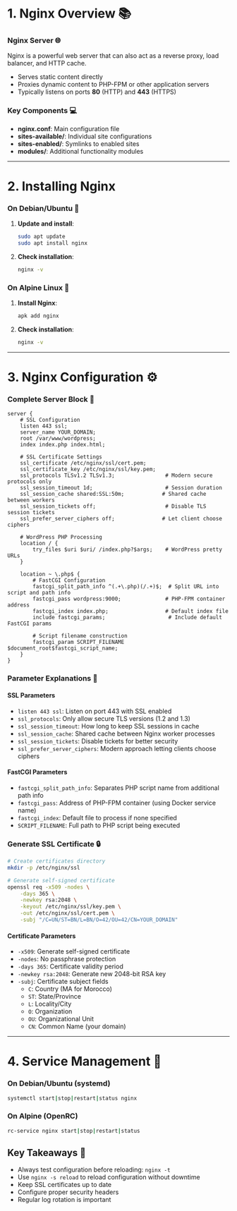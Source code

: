 # 1. Nginx Overview 📚

### **Nginx Server** 🌐
Nginx is a powerful web server that can also act as a reverse proxy, load balancer, and HTTP cache.
- Serves static content directly
- Proxies dynamic content to PHP-FPM or other application servers
- Typically listens on ports **80** (HTTP) and **443** (HTTPS)

### **Key Components** 💻
- **nginx.conf**: Main configuration file
- **sites-available/**: Individual site configurations
- **sites-enabled/**: Symlinks to enabled sites
- **modules/**: Additional functionality modules

---

# 2. Installing Nginx

### On **Debian/Ubuntu** 🐧

1. **Update and install**:
   ```bash
   sudo apt update
   sudo apt install nginx
   ```

2. **Check installation**:
   ```bash
   nginx -v
   ```

### On **Alpine Linux** 🐚

1. **Install Nginx**:
   ```bash
   apk add nginx
   ```

2. **Check installation**:
   ```bash
   nginx -v
   ```

---

# 3. Nginx Configuration ⚙️

### **Complete Server Block** 🔧

```nginx
server {
    # SSL Configuration
    listen 443 ssl;
    server_name YOUR_DOMAIN;
    root /var/www/wordpress;
    index index.php index.html;

    # SSL Certificate Settings
    ssl_certificate /etc/nginx/ssl/cert.pem;
    ssl_certificate_key /etc/nginx/ssl/key.pem;
    ssl_protocols TLSv1.2 TLSv1.3;                # Modern secure protocols only
    ssl_session_timeout 1d;                       # Session duration
    ssl_session_cache shared:SSL:50m;            # Shared cache between workers
    ssl_session_tickets off;                      # Disable TLS session tickets
    ssl_prefer_server_ciphers off;               # Let client choose ciphers

    # WordPress PHP Processing
    location / {
        try_files $uri $uri/ /index.php?$args;    # WordPress pretty URLs
    }

    location ~ \.php$ {
        # FastCGI Configuration
        fastcgi_split_path_info ^(.+\.php)(/.+)$;  # Split URL into script and path info
        fastcgi_pass wordpress:9000;              # PHP-FPM container address
        fastcgi_index index.php;                  # Default index file
        include fastcgi_params;                    # Include default FastCGI params
        
        # Script filename construction
        fastcgi_param SCRIPT_FILENAME $document_root$fastcgi_script_name;
    }
}
```

### **Parameter Explanations** 📝

#### SSL Parameters
- `listen 443 ssl`: Listen on port 443 with SSL enabled
- `ssl_protocols`: Only allow secure TLS versions (1.2 and 1.3)
- `ssl_session_timeout`: How long to keep SSL sessions in cache
- `ssl_session_cache`: Shared cache between Nginx worker processes
- `ssl_session_tickets`: Disable tickets for better security
- `ssl_prefer_server_ciphers`: Modern approach letting clients choose ciphers

#### FastCGI Parameters
- `fastcgi_split_path_info`: Separates PHP script name from additional path info
- `fastcgi_pass`: Address of PHP-FPM container (using Docker service name)
- `fastcgi_index`: Default file to process if none specified
- `SCRIPT_FILENAME`: Full path to PHP script being executed

### **Generate SSL Certificate** 🔒

```bash
# Create certificates directory
mkdir -p /etc/nginx/ssl

# Generate self-signed certificate
openssl req -x509 -nodes \
    -days 365 \
    -newkey rsa:2048 \
    -keyout /etc/nginx/ssl/key.pem \
    -out /etc/nginx/ssl/cert.pem \
    -subj "/C=UN/ST=BN/L=BN/O=42/OU=42/CN=YOUR_DOMAIN"
```

#### Certificate Parameters
- `-x509`: Generate self-signed certificate
- `-nodes`: No passphrase protection
- `-days 365`: Certificate validity period
- `-newkey rsa:2048`: Generate new 2048-bit RSA key
- `-subj`: Certificate subject fields
  - `C`: Country (MA for Morocco)
  - `ST`: State/Province
  - `L`: Locality/City
  - `O`: Organization
  - `OU`: Organizational Unit
  - `CN`: Common Name (your domain)

---

# 4. Service Management 🔄

### **On Debian/Ubuntu (systemd)**

```bash
systemctl start|stop|restart|status nginx
```

### **On Alpine (OpenRC)**

```bash
rc-service nginx start|stop|restart|status
```

## Key Takeaways 📌

- Always test configuration before reloading: `nginx -t`
- Use `nginx -s reload` to reload configuration without downtime
- Keep SSL certificates up to date
- Configure proper security headers
- Regular log rotation is important
